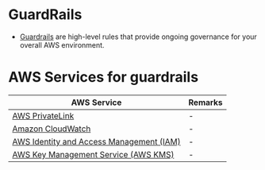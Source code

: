 # GuardRails
- [Guardrails](https://aws.amazon.com/quickstart/architecture/amazon-sagemaker-with-guardrails/) are high-level rules that provide ongoing governance for your overall AWS environment.

# AWS Services for guardrails

| AWS Service                                                                                                                        | Remarks |
|------------------------------------------------------------------------------------------------------------------------------------|---------|
| [AWS PrivateLink](../1_NetworkingAndContentDelivery/3_NetworkFoundationsVPC/ConnectFromVPC/VPCEndPointsToSpecificAWSService/AWSPrivateLinkTechnology.md) | -       |
| [Amazon CloudWatch](../8_MonitoringServices/AmazonCloudwatch/Readme.md)                                                            | -       |
| [AWS Identity and Access Management (IAM)](../2_SecurityAndIdentityServices/1_IdentityServices/AWSIAM/Readme.md)                   | -       |
| [AWS Key Management Service (AWS KMS)](../2_SecurityAndIdentityServices/2_DataProtectionServices/AWSKMS.md)                        | -       |
